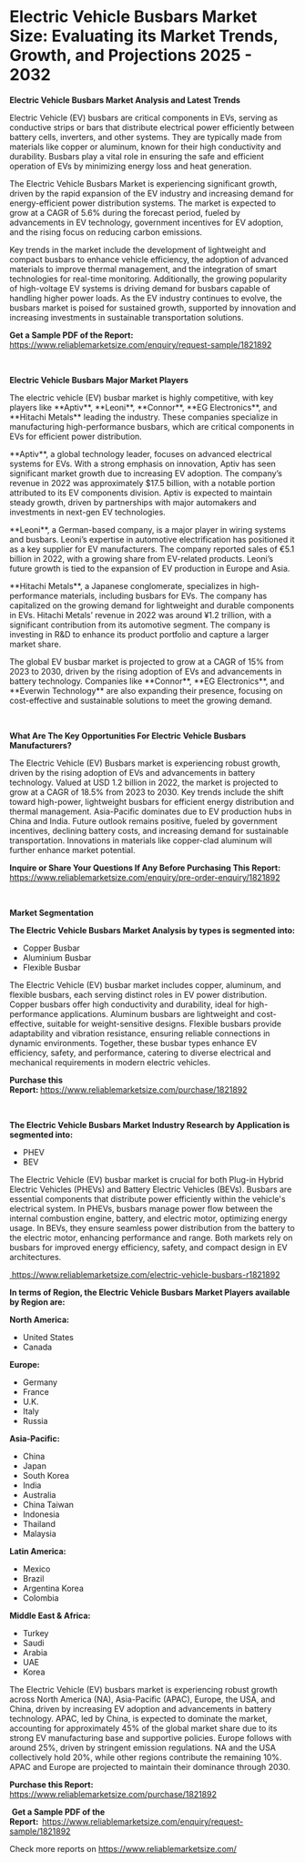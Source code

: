 <p><h1>Electric Vehicle Busbars Market Size: Evaluating its Market Trends, Growth, and Projections 2025 - 2032</h1></p><p><strong>Electric Vehicle Busbars Market Analysis and Latest Trends</strong></p>
<p><p>Electric Vehicle (EV) busbars are critical components in EVs, serving as conductive strips or bars that distribute electrical power efficiently between battery cells, inverters, and other systems. They are typically made from materials like copper or aluminum, known for their high conductivity and durability. Busbars play a vital role in ensuring the safe and efficient operation of EVs by minimizing energy loss and heat generation.</p><p>The Electric Vehicle Busbars Market is experiencing significant growth, driven by the rapid expansion of the EV industry and increasing demand for energy-efficient power distribution systems. The market is expected to grow at a CAGR of 5.6% during the forecast period, fueled by advancements in EV technology, government incentives for EV adoption, and the rising focus on reducing carbon emissions.</p><p>Key trends in the market include the development of lightweight and compact busbars to enhance vehicle efficiency, the adoption of advanced materials to improve thermal management, and the integration of smart technologies for real-time monitoring. Additionally, the growing popularity of high-voltage EV systems is driving demand for busbars capable of handling higher power loads. As the EV industry continues to evolve, the busbars market is poised for sustained growth, supported by innovation and increasing investments in sustainable transportation solutions.</p></p>
<p><strong>Get a Sample PDF of the Report:&nbsp;</strong> <a href="https://www.reliablemarketsize.com/enquiry/request-sample/1821892?utm_campaign=1998&utm_medium=2&utm_source=Github&utm_content=ia&utm_term=23012025&utm_id=electric-vehicle-busbars">https://www.reliablemarketsize.com/enquiry/request-sample/1821892</a></p>
<p>&nbsp;</p>
<p><strong>Electric Vehicle Busbars Major Market Players</strong></p>
<p><p>The electric vehicle (EV) busbar market is highly competitive, with key players like **Aptiv**, **Leoni**, **Connor**, **EG Electronics**, and **Hitachi Metals** leading the industry. These companies specialize in manufacturing high-performance busbars, which are critical components in EVs for efficient power distribution.</p><p>**Aptiv**, a global technology leader, focuses on advanced electrical systems for EVs. With a strong emphasis on innovation, Aptiv has seen significant market growth due to increasing EV adoption. The company’s revenue in 2022 was approximately $17.5 billion, with a notable portion attributed to its EV components division. Aptiv is expected to maintain steady growth, driven by partnerships with major automakers and investments in next-gen EV technologies.</p><p>**Leoni**, a German-based company, is a major player in wiring systems and busbars. Leoni’s expertise in automotive electrification has positioned it as a key supplier for EV manufacturers. The company reported sales of €5.1 billion in 2022, with a growing share from EV-related products. Leoni’s future growth is tied to the expansion of EV production in Europe and Asia.</p><p>**Hitachi Metals**, a Japanese conglomerate, specializes in high-performance materials, including busbars for EVs. The company has capitalized on the growing demand for lightweight and durable components in EVs. Hitachi Metals’ revenue in 2022 was around ¥1.2 trillion, with a significant contribution from its automotive segment. The company is investing in R&D to enhance its product portfolio and capture a larger market share.</p><p>The global EV busbar market is projected to grow at a CAGR of 15% from 2023 to 2030, driven by the rising adoption of EVs and advancements in battery technology. Companies like **Connor**, **EG Electronics**, and **Everwin Technology** are also expanding their presence, focusing on cost-effective and sustainable solutions to meet the growing demand.</p></p>
<p>&nbsp;</p>
<p><strong>What Are The Key Opportunities For Electric Vehicle Busbars Manufacturers?</strong></p>
<p><p>The Electric Vehicle (EV) Busbars market is experiencing robust growth, driven by the rising adoption of EVs and advancements in battery technology. Valued at USD 1.2 billion in 2022, the market is projected to grow at a CAGR of 18.5% from 2023 to 2030. Key trends include the shift toward high-power, lightweight busbars for efficient energy distribution and thermal management. Asia-Pacific dominates due to EV production hubs in China and India. Future outlook remains positive, fueled by government incentives, declining battery costs, and increasing demand for sustainable transportation. Innovations in materials like copper-clad aluminum will further enhance market potential.</p></p>
<p><strong>Inquire or Share Your Questions If Any Before Purchasing This Report:</strong> <a href="https://www.reliablemarketsize.com/enquiry/pre-order-enquiry/1821892?utm_campaign=1998&utm_medium=2&utm_source=Github&utm_content=ia&utm_term=23012025&utm_id=electric-vehicle-busbars">https://www.reliablemarketsize.com/enquiry/pre-order-enquiry/1821892</a></p>
<p>&nbsp;</p>
<p><strong>Market Segmentation</strong></p>
<p><strong>The Electric Vehicle Busbars Market Analysis by types is segmented into:</strong></p>
<p><ul><li>Copper Busbar</li><li>Aluminium Busbar</li><li>Flexible Busbar</li></ul></p>
<p><p>The Electric Vehicle (EV) busbar market includes copper, aluminum, and flexible busbars, each serving distinct roles in EV power distribution. Copper busbars offer high conductivity and durability, ideal for high-performance applications. Aluminum busbars are lightweight and cost-effective, suitable for weight-sensitive designs. Flexible busbars provide adaptability and vibration resistance, ensuring reliable connections in dynamic environments. Together, these busbar types enhance EV efficiency, safety, and performance, catering to diverse electrical and mechanical requirements in modern electric vehicles.</p></p>
<p><strong>Purchase this Report:&nbsp;</strong><a href="https://www.reliablemarketsize.com/purchase/1821892?utm_campaign=1998&utm_medium=2&utm_source=Github&utm_content=ia&utm_term=23012025&utm_id=electric-vehicle-busbars">https://www.reliablemarketsize.com/purchase/1821892</a></p>
<p>&nbsp;</p>
<p><strong>The Electric Vehicle Busbars Market Industry Research by Application is segmented into:</strong></p>
<p><ul><li>PHEV</li><li>BEV</li></ul></p>
<p><p>The Electric Vehicle (EV) busbar market is crucial for both Plug-in Hybrid Electric Vehicles (PHEVs) and Battery Electric Vehicles (BEVs). Busbars are essential components that distribute power efficiently within the vehicle's electrical system. In PHEVs, busbars manage power flow between the internal combustion engine, battery, and electric motor, optimizing energy usage. In BEVs, they ensure seamless power distribution from the battery to the electric motor, enhancing performance and range. Both markets rely on busbars for improved energy efficiency, safety, and compact design in EV architectures.</p></p>
<p><a href="https://www.reliablemarketsize.com/electric-vehicle-busbars-r1821892?utm_campaign=1998&utm_medium=2&utm_source=Github&utm_content=ia&utm_term=23012025&utm_id=electric-vehicle-busbars">&nbsp;https://www.reliablemarketsize.com/electric-vehicle-busbars-r1821892</a></p>
<p><strong>In terms of Region, the Electric Vehicle Busbars Market Players available by Region are:</strong></p>
<p>
    <p> <strong> North America: </strong>
        <ul>
            <li>United States</li>
            <li>Canada</li>
        </ul>
        </p> 
    <p> <strong> Europe: </strong>
        <ul>
            <li>Germany</li>
            <li>France</li>
            <li>U.K.</li>
            <li>Italy</li>
            <li>Russia</li>
        </ul>
        </p> 
    <p> <strong> Asia-Pacific: </strong>
        <ul>
            <li>China</li>
            <li>Japan</li>
            <li>South Korea</li>
            <li>India</li>
            <li>Australia</li>
            <li>China Taiwan</li>
            <li>Indonesia</li>
            <li>Thailand</li>
            <li>Malaysia</li>
        </ul>
        </p> 
    <p> <strong> Latin America: </strong>
        <ul>
            <li>Mexico</li>
            <li>Brazil</li>
            <li>Argentina Korea</li>
            <li>Colombia</li>
        </ul>
        </p> 
    <p> <strong> Middle East & Africa: </strong>
        <ul>
            <li>Turkey</li>
            <li>Saudi</li>
            <li>Arabia</li>
            <li>UAE</li>
            <li>Korea</li>
        </ul>
    </p>
    </p>
<p><p>The Electric Vehicle (EV) busbars market is experiencing robust growth across North America (NA), Asia-Pacific (APAC), Europe, the USA, and China, driven by increasing EV adoption and advancements in battery technology. APAC, led by China, is expected to dominate the market, accounting for approximately 45% of the global market share due to its strong EV manufacturing base and supportive policies. Europe follows with around 25%, driven by stringent emission regulations. NA and the USA collectively hold 20%, while other regions contribute the remaining 10%. APAC and Europe are projected to maintain their dominance through 2030.</p></p>
<p><strong>Purchase this Report: </strong><a href="https://www.reliablemarketsize.com/purchase/1821892?utm_campaign=1998&utm_medium=2&utm_source=Github&utm_content=ia&utm_term=23012025&utm_id=electric-vehicle-busbars">https://www.reliablemarketsize.com/purchase/1821892</a></p>
<p>&nbsp;<strong>Get a Sample PDF of the Report:&nbsp;&nbsp;</strong><a href="https://www.reliablemarketsize.com/enquiry/request-sample/1821892?utm_campaign=1998&utm_medium=2&utm_source=Github&utm_content=ia&utm_term=23012025&utm_id=electric-vehicle-busbars">https://www.reliablemarketsize.com/enquiry/request-sample/1821892</a></p>
<p><strong></strong></p>
<p>Check more reports on <a href="https://www.reliablemarketsize.com/?utm_campaign=1998&utm_medium=2&utm_source=Github&utm_content=ia&utm_term=23012025&utm_id=electric-vehicle-busbars">https://www.reliablemarketsize.com/</a></p>